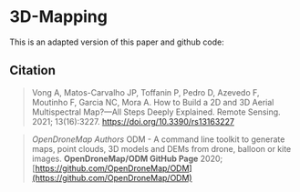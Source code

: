 # 3D-Mapping

This is an adapted version of this paper and github code:

## Citation

> Vong A, Matos-Carvalho JP, Toffanin P, Pedro D, Azevedo F, Moutinho F, Garcia NC, Mora A. How to Build a 2D and 3D Aerial Multispectral Map?—All Steps Deeply Explained. Remote Sensing. 2021; 13(16):3227. https://doi.org/10.3390/rs13163227

> *OpenDroneMap Authors* ODM - A command line toolkit to generate maps, point clouds, 3D models and DEMs from drone, balloon or kite images. **OpenDroneMap/ODM GitHub Page** 2020; [https://github.com/OpenDroneMap/ODM](https://github.com/OpenDroneMap/ODM)

